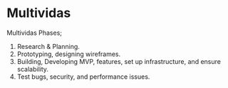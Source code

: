 # Multividas

Multividas Phases;

1. Research & Planning.
2. Prototyping, designing wireframes.
3. Building, Developing MVP, features, set up infrastructure, and ensure scalability.
4. Test bugs, security, and performance issues.
